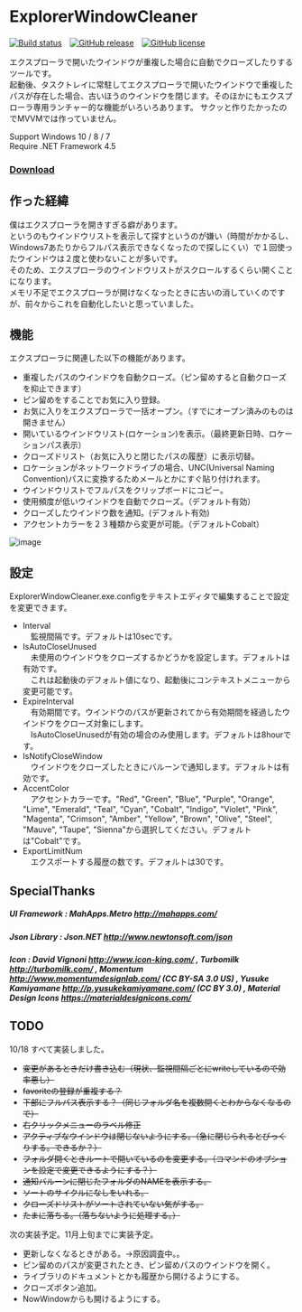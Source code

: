 # ExplorerWindowCleaner

[![Build status](https://ci.appveyor.com/api/projects/status/tiy31lavkila6ncy?svg=true)](https://ci.appveyor.com/project/finalstream/explorerwindowcleaner)　[![GitHub release](https://img.shields.io/github/release/finalstream/ExplorerWindowCleaner.svg)](https://github.com/finalstream/ExplorerWindowCleaner/releases/latest)　[![GitHub license](https://img.shields.io/github/license/finalstream/ExplorerWindowCleaner.svg)](https://github.com/finalstream/ExplorerWindowCleaner/blob/master/LICENSE)

エクスプローラで開いたウインドウが重複した場合に自動でクローズしたりするツールです。  
起動後、タスクトレイに常駐してエクスプローラで開いたウインドウで重複したパスが存在した場合、古いほうのウインドウを閉じます。そのほかにもエクスプローラ専用ランチャー的な機能がいろいろあります。
サクッと作りたかったのでMVVMでは作っていません。

Support Windows 10 / 8 / 7  
Require .NET Framework 4.5

### [Download](https://github.com/finalstream/ExplorerWindowCleaner/releases/latest)

## 作った経緯
僕はエクスプローラを開きすぎる癖があります。  
というのもウインドウリストを表示して探すというのが嫌い（時間がかかるし、Windows7あたりからフルパス表示できなくなったので探しにくい）で１回使ったウインドウは２度と使わないことが多いです。  
そのため、エクスプローラのウインドウリストがスクロールするくらい開くことになります。  
メモリ不足でエクスプローラが開けなくなったときに古いの消していくのですが、前々からこれを自動化したいと思っていました。  

## 機能
エクスプローラに関連した以下の機能があります。

* 重複したパスのウインドウを自動クローズ。（ピン留めすると自動クローズを抑止できます）
* ピン留めをすることでお気に入り登録。
* お気に入りをエクスプローラで一括オープン。（すでにオープン済みのものは開きません）
* 開いているウインドウリスト(ロケーション)を表示。（最終更新日時、ロケーションパス表示）
* クローズドリスト（お気に入りと閉じたパスの履歴）に表示切替。
* ロケーションがネットワークドライブの場合、UNC(Universal Naming Convention)パスに変換するためメールとかにすぐ貼り付けれます。
* ウインドウリストでフルパスをクリップボードにコピー。
* 使用頻度が低いウインドウを自動でクローズ。（デフォルト有効）
* クローズしたウインドウ数を通知。(デフォルト有効)
* アクセントカラーを２３種類から変更が可能。（デフォルトCobalt）

![image](https://cloud.githubusercontent.com/assets/3516444/10712006/cfd43dd6-7ac7-11e5-9084-d44c6a1656d7.png)

## 設定
ExplorerWindowCleaner.exe.configをテキストエディタで編集することで設定を変更できます。  

* Interval  
　監視間隔です。デフォルトは10secです。
* IsAutoCloseUnused  
　未使用のウインドウをクローズするかどうかを設定します。デフォルトは有効です。  
　これは起動後のデフォルト値になり、起動後にコンテキストメニューから変更可能です。  
* ExpireInterval  
　有効期間です。ウインドウのパスが更新されてから有効期間を経過したウインドウをクローズ対象にします。  
　IsAutoCloseUnusedが有効の場合のみ使用します。デフォルトは8hourです。  
* IsNotifyCloseWindow  
　ウインドウをクローズしたときにバルーンで通知します。デフォルトは有効です。
* AccentColor  
　アクセントカラーです。"Red", "Green", "Blue", "Purple", "Orange", "Lime", "Emerald", "Teal", "Cyan", "Cobalt", "Indigo", "Violet", "Pink", "Magenta", "Crimson", "Amber", "Yellow", "Brown", "Olive", "Steel", "Mauve", "Taupe", "Sienna"から選択してください。デフォルトは"Cobalt"です。
* ExportLimitNum  
　エクスポートする履歴の数です。デフォルトは30です。

## SpecialThanks

##### UI Framework : MahApps.Metro http://mahapps.com/
##### Json Library : Json.NET http://www.newtonsoft.com/json
##### Icon         : David Vignoni http://www.icon-king.com/ , Turbomilk http://turbomilk.com/ , Momentum http://www.momentumdesignlab.com/ (CC BY-SA 3.0 US) , Yusuke Kamiyamane http://p.yusukekamiyamane.com/ (CC BY 3.0) , Material Design Icons https://materialdesignicons.com/

## TODO
10/18 すべて実装しました。

* ~~変更があるときだけ書き込む（現状、監視間隔ごとにwriteしているので効率悪し）~~
* ~~favoriteの登録が重複する？~~
* ~~下部にフルパス表示する？（同じフォルダ名を複数開くとわからなくなるので）~~
* ~~右クリックメニューのラベル修正~~
* ~~アクティブなウインドウは閉じないようにする。（急に閉じられるとびっくりする。できるか？）~~
* ~~フォルダ開くときルートで開いているのを変更する。（コマンドのオプションを設定で変更できるようにする？）~~
* ~~通知バルーンに閉じたフォルダのNAMEを表示する。~~
* ~~ソートのサイクルになしをいれる。~~
* ~~クローズドリストがソートされていない気がする。~~
* ~~たまに落ちる。（落ちないように処理する。）~~

次の実装予定。11月上旬までに実装予定。

* 更新しなくなるときがある。→原因調査中。。
* ピン留めのパスが変更されたとき、ピン留めパスのウインドウを開く。
* ライブラリのドキュメントとかも履歴から開けるようにする。
* クローズボタン追加。
* NowWindowからも開けるようにする。
